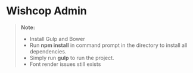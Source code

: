 Wishcop Admin
===================

> **Note:**
> - Install Gulp and Bower
> - Run  **npm install** in command prompt in the directory to install all dependencies.
> - Simply run **gulp** to run the project.
> -  Font render issues still exists
